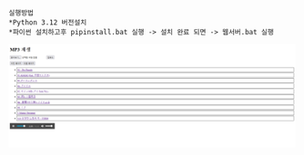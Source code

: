 
``` 
실행방법
*Python 3.12 버전설치
*파이썬 설치하고후 pipinstall.bat 실행 -> 설치 완료 되면 -> 웹서버.bat 실행
```
![screenshot_20171221-151714](https://raw.githubusercontent.com/tlsdlftn79/MP3player/main/templates/1.png)
